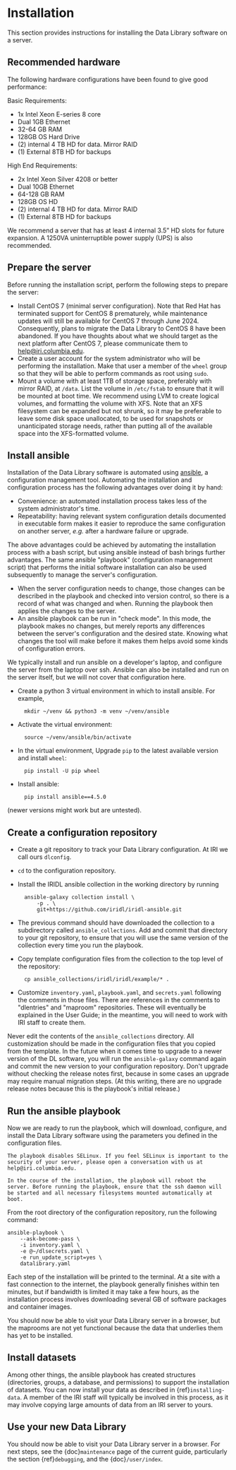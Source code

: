 # Installation
This section provides instructions for installing the Data Library software on a server.

## Recommended hardware
The following hardware configurations have been found to give good performance:

Basic Requirements:
* 1x Intel Xeon E-series 8 core
* Dual 1GB Ethernet
* 32-64 GB RAM
* 128GB OS Hard Drive
* (2) internal 4 TB HD for data. Mirror RAID
* (1) External 8TB HD for backups

High End Requirements:
* 2x Intel Xeon Silver 4208 or better
* Dual 10GB Ethernet
* 64-128 GB RAM
* 128GB OS HD
* (2) internal 4 TB HD for data. Mirror RAID
* (1) External 8TB HD for backups

We recommend a server that has at least 4 internal 3.5” HD slots for future expansion. A 1250VA uninterruptible power supply (UPS) is also recommended.

## Prepare the server
Before running the installation script, perform the following steps to prepare the server:
* Install CentOS 7 (minimal server configuration). Note that Red Hat has terminated support for CentOS 8 prematurely, while maintenance updates will still be available for CentOS 7 through June 2024. Consequently, plans to migrate the Data Library to CentOS 8 have been abandoned. If you have thoughts about what we should target as the next platform after CentOS 7, please communicate them to [help@iri.columbia.edu](mailto:help@iri.columbia.edu).
* Create a user account for the system administrator who will be performing the installation. Make that user a member of the `wheel` group so that they will be able to perform commands as root using `sudo`.
* Mount a volume with at least 1TB of storage space, preferably with mirror RAID, at `/data`. List the volume in `/etc/fstab` to ensure that it will be mounted at boot time. We recommend using LVM to create logical volumes, and formatting the volume with XFS. Note that an XFS filesystem can be expanded but not shrunk, so it may be preferable to leave some disk space unallocated, to be used for snapshots or unanticipated storage needs, rather than putting all of the available space into the XFS-formatted volume.

## Install ansible
Installation of the Data Library software is automated using [ansible](https://docs.ansible.com/ansible_community.html), a configuration management tool.
Automating the installation and configuration process has the following advantages over doing it by hand:
* Convenience: an automated installation process takes less of the system administrator's time.
* Repeatability: having relevant system configuration details documented in executable form makes it easier to reproduce the same configuration on another server, *e.g.* after a hardware failure or upgrade.

The above advantages could be achieved by automating the installation process with a bash script, but using ansible instead of bash brings further advantages. The same ansible "playbook" (configuration management script) that performs the initial software installation can also be used subsequently to manage the server's configuration.
* When the server configuration needs to change, those changes can be described in the playbook and checked into version control, so there is a record of what was changed and when. Running the playbook then applies the changes to the server.
* An ansible playbook can be run in "check mode". In this mode, the playbook makes no changes, but merely reports any differences between the server's configuration and the desired state. Knowing what changes the tool will make before it makes them helps avoid some kinds of configuration errors.

We typically install and run ansible on a developer's laptop, and configure the server from the laptop over ssh. Ansible can also be installed and run on the server itself, but we will not cover that configuration here.

* Create a python 3 virtual environment in which to install ansible. For example,

        mkdir ~/venv && python3 -m venv ~/venv/ansible

* Activate the virtual environment:

        source ~/venv/ansible/bin/activate

* In the virtual environment, Upgrade `pip` to the latest available version and install `wheel`:

        pip install -U pip wheel

* Install ansible:

        pip install ansible==4.5.0

(newer versions might work but are untested).

## Create a configuration repository
* Create a git repository to track your Data Library configuration. At IRI we call ours `dlconfig`.
* `cd` to the configuration repository.
* Install the IRIDL ansible collection in the working directory by running

        ansible-galaxy collection install \
            -p . \
            git+https://github.com/iridl/iridl-ansible.git

* The previous command should have downloaded the collection to a subdirectory called `ansible_collections`. Add and commit that directory to your git repository, to ensure that you will use the same version of the collection every time you run the playbook.
* Copy template configuration files from the collection to the top level of the repository:

        cp ansible_collections/iridl/iridl/example/* .

* Customize `inventory.yaml`, `playbook.yaml`, and `secrets.yaml` following the comments in those files. There are references in the comments to "dlentries" and "maproom" repositories. These will eventually be explained in the User Guide; in the meantime, you will need to work with IRI staff to create them.

Never edit the contents of the `ansible_collections` directory. All customization should be made in the configuration files that you copied from the template. In the future when it comes time to upgrade to a newer version of the DL software, you will run the `ansible-galaxy` command again and commit the new version to your configuration repository. Don't upgrade without checking the release notes first, because in some cases an upgrade may require manual migration steps. (At this writing, there are no upgrade release notes because this is the playbook's initial release.)

## Run the ansible playbook
Now we are ready to run the playbook, which will download, configure, and install the Data Library software using the parameters you defined in the configuration files.

```{warning}
The playbook disables SELinux. If you feel SELinux is important to the security of your server, please open a conversation with us at help@iri.columbia.edu.
```

```{warning}
In the course of the installation, the playbook will reboot the server. Before running the playbook, ensure that the ssh daemon will be started and all necessary filesystems mounted automatically at boot.
```


From the root directory of the configuration repository, run the following command:

    ansible-playbook \
        --ask-become-pass \
        -i inventory.yaml \
        -e @~/dlsecrets.yaml \
        -e run_update_script=yes \
        datalibrary.yaml

Each step of the installation will be printed to the terminal. At a site with a fast connection to the internet, the playbook generally finishes within ten minutes, but if bandwidth is limited it may take a few hours, as the installation process involves downloading several GB of software packages and container images.

You should now be able to visit your Data Library server in a browser, but the maprooms are not yet functional because the data that underlies them has yet to be installed.

## Install datasets
Among other things, the ansible playbook has created structures (directories, groups, a database, and permissions) to support the installation of datasets. You can now install your data as described in {ref}`installing-data`. A member of the IRI staff will typically be involved in this process, as it may involve copying large amounts of data from an IRI server to yours.

## Use your new Data Library
You should now be able to visit your Data Library server in a browser. For next steps, see the {doc}`maintenance` page of the current guide, particularly the section {ref}`debugging`, and the {doc}`/user/index`.
